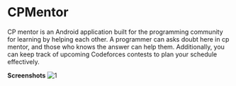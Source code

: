# CPMentor
 
CP mentor is an Android application built for the programming community for learning by helping each other. A programmer can asks doubt here in cp mentor, and those who knows the answer can help them. Additionally, you can keep track of upcoming Codeforces contests to plan your schedule effectively.

**Screenshots**
![1](https://github.com/Primest3in/CPMentor/assets/52739974/b524ebc8-13b1-46d9-b2a7-1b61a8fbc67c)

